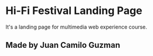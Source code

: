 # Hi-Fi Festival Landing Page

It's a landing page for multimedia web experience course.

## Made by Juan Camilo Guzman